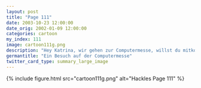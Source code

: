 ```yaml
---
layout: post
title: "Page 111"
date: 2003-10-23 12:00:00
date_orig: 2002-01-09 12:00:00
categories: cartoon
my_index: 111
image: cartoon111g.png
description: "Hey Katrina, wir gehen zur Computermesse, willst du mitkommen Klingt lustig! Ich liebe es, die Leute bei solchen Events zu beobachten. Auf der Computermesse Meintest du Pinguine zu beobachten Boss Dog Hackles Katrina Vittles"
germantitle: "Ein Besuch auf der Computermesse"
twitter_card_type: summary_large_image
---
```


{% include figure.html src="cartoon111g.png" alt="Hackles Page 111"  %}
